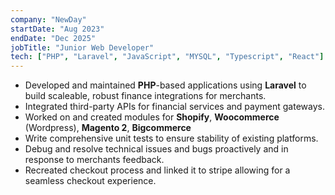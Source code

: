 ```yaml
---
company: "NewDay"
startDate: "Aug 2023"
endDate: "Dec 2025"
jobTitle: "Junior Web Developer"
tech: ["PHP", "Laravel", "JavaScript", "MYSQL", "Typescript", "React"]
---
```


- Developed and maintained **PHP**-based applications using **Laravel** to build
  scaleable, robust finance integrations for merchants.
- Integrated third-party APIs for financial services and payment gateways.
- Worked on and created modules for **Shopify**, **Woocommerce** (Wordpress),
  **Magento 2**, **Bigcommerce**
- Write comprehensive unit tests to ensure stability of existing platforms.
- Debug and resolve technical issues and bugs proactively and in response to
  merchants feedback.
- Recreated checkout process and linked it to stripe allowing for a seamless
  checkout experience.

